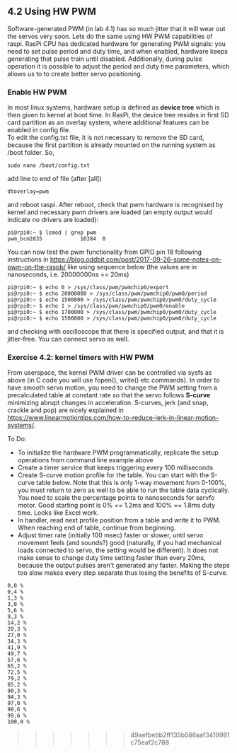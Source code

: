 ## 4.2 Using HW PWM

Software-generated PWM (in lab 4.1) has so much jitter that it will wear out the servos very soon. Lets do the same using HW PWM capabilities of raspi. RasPi CPU has dedicated hardware for generating PWM signals: you need to set pulse period and duty time, and when enabled, hardware keeps generating that pulse train until disabled. Additionally, during pulse operation it is possible to adjust the period and duty time parameters, which allows us to to create better servo positioning.

### Enable HW PWM

In most linux systems, hardware setup is defined as **device tree** which is then given to kernel at boot time. In RasPi, the device tree resides in first SD card partition as an overlay system, where additional features can be enabled in config file.  
To edit the config.txt file, it is not necessary to remove the SD card, because the first partition is already mounted on the running system as /boot folder. So,
```
sudo nano /boot/config.txt
```
add line to end of file (after [all])
```
dtoverlay=pwm
```
and reboot raspi. After reboot, check that pwm hardware is recognised by kernel and necessary pwm drivers are loaded (an empty output would indicate no drivers are loaded):
```
pi@rpi0:~ $ lsmod | grep pwm
pwm_bcm2835            16384  0
```
You can now test the pwm functionality from GPIO pin 18 following instructions in  https://blog.oddbit.com/post/2017-09-26-some-notes-on-pwm-on-the-raspb/ like using sequence below (the values are in nanoseconds, i.e. 20000000ns == 20ms)
```
pi@rpi0:~ $ echo 0 > /sys/class/pwm/pwmchip0/export 
pi@rpi0:~ $ echo 20000000 > /sys/class/pwm/pwmchip0/pwm0/period 
pi@rpi0:~ $ echo 1500000 > /sys/class/pwm/pwmchip0/pwm0/duty_cycle 
pi@rpi0:~ $ echo 1 > /sys/class/pwm/pwmchip0/pwm0/enable 
pi@rpi0:~ $ echo 1700000 > /sys/class/pwm/pwmchip0/pwm0/duty_cycle 
pi@rpi0:~ $ echo 1500000 > /sys/class/pwm/pwmchip0/pwm0/duty_cycle 
```
and checking with oscilloscope that there is specified output, and that it is jitter-free. You can connect servo as well.

### Exercise 4.2: kernel timers with HW PWM

From userspace, the kernel PWM driver can be controlled via sysfs as above (in C code you will use fopen(), write() etc commands). In order to have smooth servo motion, you need to change the PWM setting from a precalculated table at constant rate so that the servo follows **S-curve** minimizing abrupt changes in acceleration. S-curves, jerk (and snap, crackle and pop) are nicely explained in https://www.linearmotiontips.com/how-to-reduce-jerk-in-linear-motion-systems/. 

To Do:
- To initialize the hardware PWM programmatically, replicate the setup operations from command line example above
- Create a timer service that keeps triggering every 100 milliseconds
- Create S-curve motion profile for the table. You can start with the S-curve table below. Note that this is only 1-way movement from 0-100%, you must return to zero as well to be able to run the table data cyclically. You need to scale the percentage points to nanoseconds for servfo motor. Good starting point is 0% == 1.2ms and 100% == 1.8ms duty time. Looks like Excel work.
- In handler, read next profile position from a table and write it to PWM. When reaching end of table, continue from beginning.
- Adjust timer rate (initially 100 msec) faster or slower, until servo movement feels (and sounds?) good (naturally, if you had mechanical loads connected to servo, the setting would be different). It does not make sense to change duty time setting faster than every 20ms, because the output pulses aren't generated any faster. Making the steps too slow makes every step separate thus losing the benefits of S-curve.

```
0,0 %
0,4 %
1,3 %
3,0 %
5,6 %
9,3 %
14,2 %
20,3 %
27,0 %
34,3 %
41,9 %
49,7 %
57,6 %
65,2 %
72,5 %
79,2 %
85,2 %
90,3 %
94,3 %
97,0 %
98,6 %
99,6 %
100,0 %
```


>>>>>>> 49aefbebb2ff135b586aaf3419981c75eaf2c788

